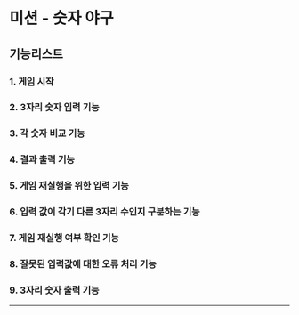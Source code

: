 # 미션 - 숫자 야구

## 기능리스트

### 1. 게임 시작
### 2. 3자리 숫자 입력 기능
### 3. 각 숫자 비교 기능
### 4. 결과 출력 기능
### 5. 게임 재실행을 위한 입력 기능
### 6. 입력 값이 각기 다른 3자리 수인지 구분하는 기능
### 7. 게임 재실행 여부 확인 기능
### 8. 잘못된 입력값에 대한 오류 처리 기능
### 9. 3자리 숫자 출력 기능

--------------



